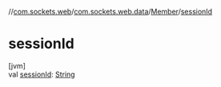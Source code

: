 //[com.sockets.web](../../../index.md)/[com.sockets.web.data](../index.md)/[Member](index.md)/[sessionId](session-id.md)

# sessionId

[jvm]\
val [sessionId](session-id.md): [String](https://kotlinlang.org/api/latest/jvm/stdlib/kotlin/-string/index.html)
